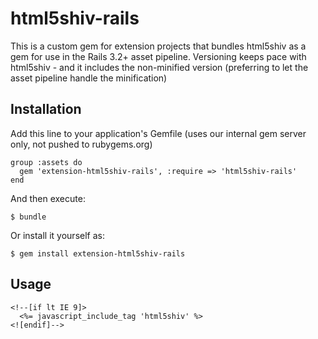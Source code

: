 # html5shiv-rails

This is a custom gem for extension projects that bundles html5shiv as a gem for use in the Rails 3.2+ asset pipeline. Versioning keeps pace with html5shiv - and it includes the non-minified version (preferring to let the asset pipeline handle the minification)

## Installation

Add this line to your application's Gemfile (uses our internal gem server only, not pushed to rubygems.org)

    group :assets do
      gem 'extension-html5shiv-rails', :require => 'html5shiv-rails'
    end

And then execute:

    $ bundle

Or install it yourself as:

    $ gem install extension-html5shiv-rails

## Usage

    <!--[if lt IE 9]>
      <%= javascript_include_tag 'html5shiv' %>
    <![endif]-->
